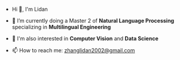 - Hi 👋, I'm Lidan

- 🌱 I’m currently doing a Master 2 of **Natural Language Processing** specializing in **Multilingual Engineering**
- 🫶 I'm also interested in **Computer Vision** and **Data Science**
- 📫 How to reach me: zhanglidan2002@gmail.com

